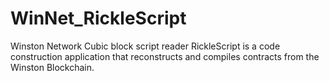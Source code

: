# WinNet_RickleScript
Winston Network Cubic block script reader RickleScript is a code construction application that reconstructs and compiles contracts from the Winston Blockchain.
